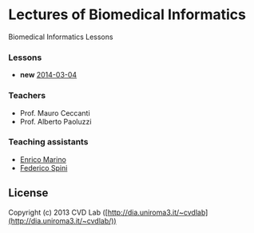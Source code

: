 # Lectures of Biomedical Informatics

Biomedical Informatics Lessons

### Lessons

- **new** [2014-03-04](lessons/2014-03-04)

### Teachers

- Prof. Mauro Ceccanti
- Prof. Alberto Paoluzzi

### Teaching assistants

- [Enrico Marino](http://enricomarino.com)
- [Federico Spini](http://federicospini.com)

## License

Copyright (c) 2013 CVD Lab ([http://dia.uniroma3.it/~cvdlab](http://dia.uniroma3.it/~cvdlab/))
